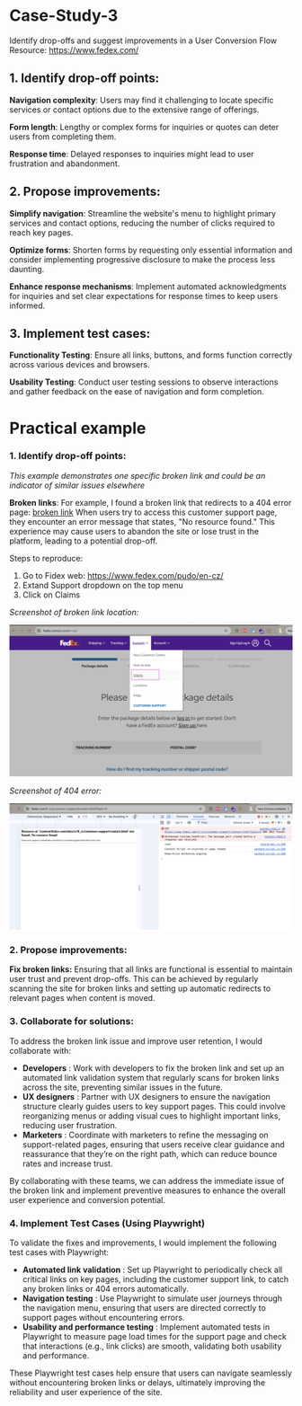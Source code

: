 # Case-Study-3

Identify drop-offs and suggest improvements in a User Conversion Flow
Resource: https://www.fedex.com/

## 1. Identify drop-off points:

**Navigation complexity**: Users may find it challenging to locate specific services or contact options due to the extensive range of offerings.

**Form length**: Lengthy or complex forms for inquiries or quotes can deter users from completing them.

**Response time**: Delayed responses to inquiries might lead to user frustration and abandonment.

## 2. Propose improvements:

**Simplify navigation**: Streamline the website's menu to highlight primary services and contact options, reducing the number of clicks required to reach key pages.

**Optimize forms**: Shorten forms by requesting only essential information and consider implementing progressive disclosure to make the process less daunting.

**Enhance response mechanisms**: Implement automated acknowledgments for inquiries and set clear expectations for response times to keep users informed.

## 3. Implement test cases:

**Functionality Testing**: Ensure all links, buttons, and forms function correctly across various devices and browsers.

**Usability Testing**: Conduct user testing sessions to observe interactions and gather feedback on the ease of navigation and form completion.

# Practical example

### **1. Identify drop-off points:**

*This example demonstrates one specific broken link and could be an indicator of similar issues elsewhere*

**Broken links**: For example, I found a broken link that redirects to a 404 error page: [broken link](https://www.fedex.com/ll-cc/customer-support/contact.html?topic=3) When users try to access this customer support page, they encounter an error message that states, "No resource found." This experience may cause users to abandon the site or lose trust in the platform, leading to a potential drop-off.

Steps to reproduce:

1. Go to Fidex web: https://www.fedex.com/pudo/en-cz/
2. Extand Support dropdown on the top menu
3. Click on Claims

*Screenshot of broken link location:*

![1731597374391](image/README/1731597374391.png)

*Screenshot of 404 error:*

![1731690367258](image/README/1731690367258.png)

### **2. Propose improvements:**

**Fix broken links:** Ensuring that all links are functional is essential to maintain user trust and prevent drop-offs. This can be achieved by regularly scanning the site for broken links and setting up automatic redirects to relevant pages when content is moved.

### 3. Collaborate for solutions:

To address the broken link issue and improve user retention, I would collaborate with:

* **Developers** : Work with developers to fix the broken link and set up an automated link validation system that regularly scans for broken links across the site, preventing similar issues in the future.
* **UX designers** : Partner with UX designers to ensure the navigation structure clearly guides users to key support pages. This could involve reorganizing menus or adding visual cues to highlight important links, reducing user frustration.
* **Marketers** : Coordinate with marketers to refine the messaging on support-related pages, ensuring that users receive clear guidance and reassurance that they’re on the right path, which can reduce bounce rates and increase trust.

By collaborating with these teams, we can address the immediate issue of the broken link and implement preventive measures to enhance the overall user experience and conversion potential.

### 4. Implement Test Cases (Using Playwright)

To validate the fixes and improvements, I would implement the following test cases with Playwright:

* **Automated link validation** : Set up Playwright to periodically check all critical links on key pages, including the customer support link, to catch any broken links or 404 errors automatically.
* **Navigation testing** : Use Playwright to simulate user journeys through the navigation menu, ensuring that users are directed correctly to support pages without encountering errors.
* **Usability and performance testing** : Implement automated tests in Playwright to measure page load times for the support page and check that interactions (e.g., link clicks) are smooth, validating both usability and performance.

These Playwright test cases help ensure that users can navigate seamlessly without encountering broken links or delays, ultimately improving the reliability and user experience of the site.
